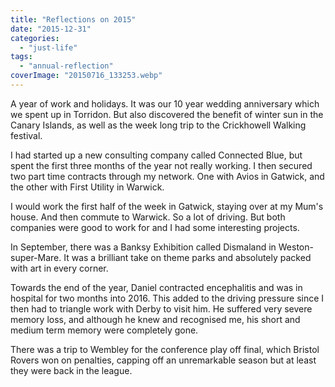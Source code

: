 ```yaml
---
title: "Reflections on 2015"
date: "2015-12-31"
categories: 
  - "just-life"
tags: 
  - "annual-reflection"
coverImage: "20150716_133253.webp"
---
```


A year of work and holidays. It was our 10 year wedding anniversary which we spent up in Torridon. But also discovered the benefit of winter sun in the Canary Islands, as well as the week long trip to the Crickhowell Walking festival.

I had started up a new consulting company called Connected Blue, but spent the first three months of the year not really working. I then secured two part time contracts through my network. One with Avios in Gatwick, and the other with First Utility in Warwick.

I would work the first half of the week in Gatwick, staying over at my Mum's house. And then commute to Warwick. So a lot of driving. But both companies were good to work for and I had some interesting projects.

In September, there was a Banksy Exhibition called Dismaland in Weston-super-Mare. It was a brilliant take on theme parks and absolutely packed with art in every corner.

Towards the end of the year, Daniel contracted encephalitis and was in hospital for two months into 2016. This added to the driving pressure since I then had to triangle work with Derby to visit him. He suffered very severe memory loss, and although he knew and recognised me, his short and medium term memory were completely gone.

There was a trip to Wembley for the conference play off final, which Bristol Rovers won on penalties, capping off an unremarkable season but at least they were back in the league.
